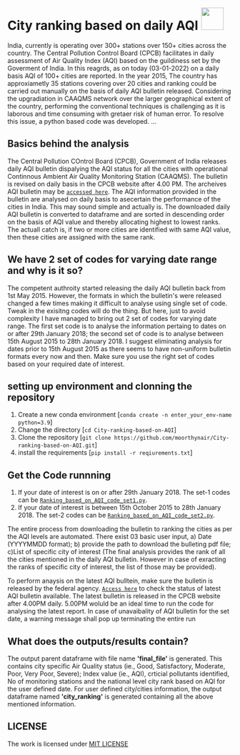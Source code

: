 # City ranking based on daily AQI  <img src='https://user-images.githubusercontent.com/83420459/228736537-fbd32ab5-ac73-41c8-8e9c-f4669557061c.png' width='50'>


India, currently is operating over 300+ stations over 150+ cities across the country. The Central Pollution Control Board (CPCB) facilitates in daily assessment of Air Quality Index (AQI) based on the guildiness set by the Goverment of India. In this reagrds, as on today (03-01-2022) on a daily basis AQI of 100+ cities are reported. In the year 2015, The country has approxiametly 35 stations covering over 20 cities and ranking could be carried out manually on the basis of daily AQI bulletin released. Considering the upgradiation in CAAQMS network over the larger geographical extent of the country, performing the conventional techniques is challenging as it is laborous and time consuming with gretaer risk of human error. To resolve this issue, a python based code was developed.
...
## Basics behind the analysis
The Central Pollution COntrol Board (CPCB), Government of India releases daily AQI bulletin dispalying the AQI status for all the cities with operational Continnous Ambient Air Quality Monitoring Station (CAAQMS). The bulletin is revised on daily basis in the CPCB website after 4.00 PM. The archeives AQI bulletin may be [`accessed here`](https://cpcb.nic.in/AQI_Bulletin.php). The AQI information provided in the bulletin are analysed on daily basis to asecertain the performance of the cities in India. This may sound simple and actually is. The downloaded daily AQI bulletin is converted to dataframe and are sorted in descending order on the basis of AQI value and thereby allocating highest to lowest ranks. The actuall catch is, if two or more cities are identified with same AQI value, then these cities are assigned with the same rank. 

## We have 2 set of codes for varying date range and why is it so?
The competent authroity started releasing the daily AQI bulletin back from 1st May 2015. However, the formats in which the bulletin's were released changed a few times making it difficult to analyse using single set of code. Tweak in the exisitng codes will do the  thing. But here, just to avoid complexity I have managed to bring out 2 set of codes for varying date range. The first set code is to analyse the information pertaing to dates on or after 29th January 2018; the second set of code is to analyse between 15th August 2015 to 28th January 2018. I suggest eliminating analysis for dates prior to 15th August 2015 as there seems to have non-uniform bulletin formats every now and then. Make sure you use the right set of codes based on your required date of interest.

## setting up environment and clonning the repository
1. Create a new conda environment [`conda create -n enter_your_env-name python=3.9`]
2. Change the directory [`cd City-ranking-based-on-AQI`]
3. Clone the repository [`git clone https://github.com/moorthynair/City-ranking-based-on-AQI.git`]
4. install the requirements [`pip install -r reqiurements.txt`]

## Get the Code runnning
  1. If your date of interest is on or after 29th January 2018. The set-1 codes can be [`Ranking_based_on_AQI_code_set1.py`](https://github.com/moorthynair/City-ranking-based-on-AQI/blob/main/Ranking_based_on_AQI_code_set1.py). 
  2. If your date of interest is between 15th October 2015 to 28th January 2018. The set-2 codes can be [`Ranking_based_on_AQI_code_set2.py`](https://github.com/moorthynair/City-ranking-based-on-AQI/blob/main/Ranking_based_on_AQI_code_set2.py).
  
The entire process from downloading the bulletin to ranking the cities as per the AQI levels are automated. There exist 03 basic user input, a) Date (YYYYMMDD format); b) provide the path to download the bulleting pdf file; c)List of specific city of interest (The final analysis provides the rank of all the cities mentioned in the daily AQI bulletin. However in case of exracting the ranks of specific city of interest, the list of those may be provided).

To perform anaysis on the latest AQI bulltein, make sure the bulletin is released by the federal agency. [`Access here`](https://cpcb.nic.in/aqi_report.php) to check the status of latest AQI bulletin available. The latest bulletin is released in the CPCB website after 4.00PM daily. 5.00PM woluld be an ideal time to run the code for analysing the latest report. In case of unavaibality of AQI bulletin for the set date, a warning message shall pop up terminating the entire run

## What does the outputs/results contain?
The output parent dataframe with file name **'final_file'** is generated. This contains city specific Air Quality status (ie., Good, Satisfactory, Moderate, Poor, Very Poor, Severe); Index value (ie., AQI), crticial pollutants identified, No of monitoring stations and the national level city rank based on AQI for the user defined date. For user defined city/cities information, the output dataframe named **'city_ranking'** is generated containing all the above mentioned information.

## LICENSE
The work is licensed under [MIT LICENSE](https://github.com/moorthynair/City-ranking-based-on-AQI/blob/main/LICENSE)
